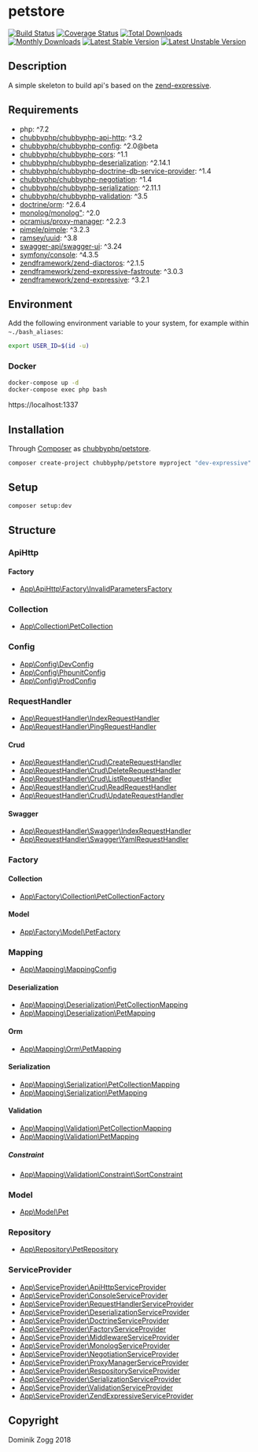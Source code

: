 # petstore

[![Build Status](https://api.travis-ci.org/chubbyphp/petstore.png?branch=expressive)](https://travis-ci.org/chubbyphp/petstore)
[![Coverage Status](https://coveralls.io/repos/github/chubbyphp/petstore/badge.svg?branch=expressive)](https://coveralls.io/github/chubbyphp/petstore?branch=expressive)
[![Total Downloads](https://poser.pugx.org/chubbyphp/petstore/downloads.png)](https://packagist.org/packages/chubbyphp/petstore)
[![Monthly Downloads](https://poser.pugx.org/chubbyphp/petstore/d/monthly)](https://packagist.org/packages/chubbyphp/petstore)
[![Latest Stable Version](https://poser.pugx.org/chubbyphp/petstore/v/stable.png)](https://packagist.org/packages/chubbyphp/petstore)
[![Latest Unstable Version](https://poser.pugx.org/chubbyphp/petstore/v/unstable)](https://packagist.org/packages/chubbyphp/petstore)

## Description

A simple skeleton to build api's based on the [zend-expressive][1].

## Requirements

 * php: ^7.2
 * [chubbyphp/chubbyphp-api-http][3]: ^3.2
 * [chubbyphp/chubbyphp-config][4]: ^2.0@beta
 * [chubbyphp/chubbyphp-cors][5]: ^1.1
 * [chubbyphp/chubbyphp-deserialization][6]: ^2.14.1
 * [chubbyphp/chubbyphp-doctrine-db-service-provider][7]: ^1.4
 * [chubbyphp/chubbyphp-negotiation][8]: ^1.4
 * [chubbyphp/chubbyphp-serialization][9]: ^2.11.1
 * [chubbyphp/chubbyphp-validation][10]: ^3.5
 * [doctrine/orm][11]: ^2.6.4
 * [monolog/monolog"][12]: ^2.0
 * [ocramius/proxy-manager][13]: ^2.2.3
 * [pimple/pimple][14]: ^3.2.3
 * [ramsey/uuid][15]: ^3.8
 * [swagger-api/swagger-ui][16]: ^3.24
 * [symfony/console][17]: ^4.3.5
 * [zendframework/zend-diactoros][18]: ^2.1.5
 * [zendframework/zend-expressive-fastroute][19]: ^3.0.3
 * [zendframework/zend-expressive][20]: ^3.2.1

## Environment

Add the following environment variable to your system, for example within `~./bash_aliases`:

```sh
export USER_ID=$(id -u)
```

### Docker

```sh
docker-compose up -d
docker-compose exec php bash
```

https://localhost:1337

## Installation

Through [Composer](http://getcomposer.org) as [chubbyphp/petstore][40].

```bash
composer create-project chubbyphp/petstore myproject "dev-expressive"
```

## Setup

```sh
composer setup:dev
```

## Structure

### ApiHttp

#### Factory

 * [App\ApiHttp\Factory\InvalidParametersFactory][50]

### Collection

 * [App\Collection\PetCollection][60]

### Config

 * [App\Config\DevConfig][70]
 * [App\Config\PhpunitConfig][71]
 * [App\Config\ProdConfig][72]

### RequestHandler

 * [App\RequestHandler\IndexRequestHandler][80]
 * [App\RequestHandler\PingRequestHandler][81]

#### Crud

 * [App\RequestHandler\Crud\CreateRequestHandler][82]
 * [App\RequestHandler\Crud\DeleteRequestHandler][83]
 * [App\RequestHandler\Crud\ListRequestHandler][84]
 * [App\RequestHandler\Crud\ReadRequestHandler][85]
 * [App\RequestHandler\Crud\UpdateRequestHandler][86]

#### Swagger

 * [App\RequestHandler\Swagger\IndexRequestHandler][87]
 * [App\RequestHandler\Swagger\YamlRequestHandler][88]

### Factory

#### Collection

 * [App\Factory\Collection\PetCollectionFactory][100]

#### Model

 * [App\Factory\Model\PetFactory][101]

### Mapping

 * [App\Mapping\MappingConfig][110]

#### Deserialization

 * [App\Mapping\Deserialization\PetCollectionMapping][111]
 * [App\Mapping\Deserialization\PetMapping][112]

#### Orm

 * [App\Mapping\Orm\PetMapping][113]

#### Serialization

 * [App\Mapping\Serialization\PetCollectionMapping][114]
 * [App\Mapping\Serialization\PetMapping][115]

#### Validation

 * [App\Mapping\Validation\PetCollectionMapping][116]
 * [App\Mapping\Validation\PetMapping][117]

##### Constraint

* [App\Mapping\Validation\Constraint\SortConstraint][118]

### Model

 * [App\Model\Pet][140]

### Repository

 * [App\Repository\PetRepository][150]

### ServiceProvider

 * [App\ServiceProvider\ApiHttpServiceProvider][160]
 * [App\ServiceProvider\ConsoleServiceProvider][161]
 * [App\ServiceProvider\RequestHandlerServiceProvider][162]
 * [App\ServiceProvider\DeserializationServiceProvider][163]
 * [App\ServiceProvider\DoctrineServiceProvider][164]
 * [App\ServiceProvider\FactoryServiceProvider][165]
 * [App\ServiceProvider\MiddlewareServiceProvider][166]
 * [App\ServiceProvider\MonologServiceProvider][167]
 * [App\ServiceProvider\NegotiationServiceProvider][168]
 * [App\ServiceProvider\ProxyManagerServiceProvider][169]
 * [App\ServiceProvider\RespositoryServiceProvider][170]
 * [App\ServiceProvider\SerializationServiceProvider][171]
 * [App\ServiceProvider\ValidationServiceProvider][172]
 * [App\ServiceProvider\ZendExpressiveServiceProvider][173]

## Copyright

Dominik Zogg 2018

[1]: https://docs.zendframework.com/zend-expressive/

[3]: https://packagist.org/packages/chubbyphp/chubbyphp-api-http
[4]: https://packagist.org/packages/chubbyphp/chubbyphp-config
[5]: https://packagist.org/packages/chubbyphp/chubbyphp-cors
[6]: https://packagist.org/packages/chubbyphp/chubbyphp-deserialization
[7]: https://packagist.org/packages/chubbyphp/chubbyphp-doctrine-db-service-provider
[8]: https://packagist.org/packages/chubbyphp/chubbyphp-negotiation
[9]: https://packagist.org/packages/chubbyphp/chubbyphp-serialization
[10]: https://packagist.org/packages/chubbyphp/chubbyphp-validation
[11]: https://packagist.org/packages/doctrine/orm
[12]: https://packagist.org/packages/monolog/monolog
[13]: https://packagist.org/packages/ocramius/proxy-manager
[14]: https://packagist.org/packages/pimple/pimple
[15]: https://packagist.org/packages/ramsey/uuid
[16]: https://packagist.org/packages/swagger-api/swagger-ui
[17]: https://packagist.org/packages/symfony/console
[18]: https://packagist.org/packages/zend-diactoros
[19]: https://packagist.org/packages/zendframework/zend-expressive-fastroute
[20]: https://packagist.org/packages/zendframework/zend-expressive

[40]: https://packagist.org/packages/chubbyphp/petstore

[50]: app/ApiHttp/Factory/InvalidParametersFactory.php

[60]: app/Collection/PetCollection.php

[70]: app/Config/DevConfig.php
[71]: app/Config/PhpunitConfig.php
[72]: app/Config/ProdConfig.php

[80]: app/RequestHandler/IndexRequestHandler.php
[81]: app/RequestHandler/PingRequestHandler.php
[82]: app/RequestHandler/Crud/CreateRequestHandler.php
[83]: app/RequestHandler/Crud/DeleteRequestHandler.php
[84]: app/RequestHandler/Crud/ListRequestHandler.php
[85]: app/RequestHandler/Crud/ReadRequestHandler.php
[86]: app/RequestHandler/Crud/UpdateRequestHandler.php
[87]: app/RequestHandler/Swagger/IndexRequestHandler.php
[88]: app/RequestHandler/Swagger/YamlRequestHandler.php

[100]: app/Factory/Collection/PetCollectionFactory.php
[101]: app/Factory/Model/PetFactory.php

[110]: app/Mapping/MappingConfig.php
[111]: app/Mapping/Deserialization/PetCollectionMapping.php
[112]: app/Mapping/Deserialization/PetMapping.php
[113]: app/Mapping/Orm/PetMapping.php
[114]: app/Mapping/Serialization/PetCollectionMapping.php
[115]: app/Mapping/Serialization/PetMapping.php
[116]: app/Mapping/Validation/PetCollectionMapping.php
[117]: app/Mapping/Validation/PetMapping.php
[118]: app/Mapping/Validation/Constraint/SortConstraint.php

[140]: app/Model/Pet.php

[150]: app/Repository/PetRepository.php

[160]: app/ServiceProvider/ApiHttpServiceProvider.php
[161]: app/ServiceProvider/ConsoleServiceProvider.php
[162]: app/ServiceProvider/RequestHandlerServiceProvider.php
[163]: app/ServiceProvider/DeserializationServiceProvider.php
[164]: app/ServiceProvider/DoctrineServiceProvider.php
[165]: app/ServiceProvider/FactoryServiceProvider.php
[166]: app/ServiceProvider/MiddlewareServiceProvider.php
[167]: app/ServiceProvider/MonologServiceProvider.php
[168]: app/ServiceProvider/NegotiationServiceProvider.php
[169]: app/ServiceProvider/ProxyManagerServiceProvider.php
[170]: app/ServiceProvider/RespositoryServiceProvider.php
[171]: app/ServiceProvider/SerializationServiceProvider.php
[172]: app/ServiceProvider/ValidationServiceProvider.php
[173]: app/ServiceProvider/ZendExpressiveServiceProvider.php
